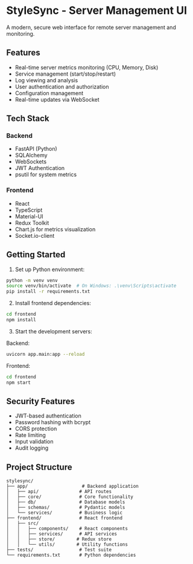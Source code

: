 # StyleSync - Server Management UI

A modern, secure web interface for remote server management and monitoring.

## Features

- Real-time server metrics monitoring (CPU, Memory, Disk)
- Service management (start/stop/restart)
- Log viewing and analysis
- User authentication and authorization
- Configuration management
- Real-time updates via WebSocket

## Tech Stack

### Backend
- FastAPI (Python)
- SQLAlchemy
- WebSockets
- JWT Authentication
- psutil for system metrics

### Frontend
- React
- TypeScript
- Material-UI
- Redux Toolkit
- Chart.js for metrics visualization
- Socket.io-client

## Getting Started

1. Set up Python environment:
```bash
python -m venv venv
source venv/bin/activate  # On Windows: .\venv\Scripts\activate
pip install -r requirements.txt
```

2. Install frontend dependencies:
```bash
cd frontend
npm install
```

3. Start the development servers:

Backend:
```bash
uvicorn app.main:app --reload
```

Frontend:
```bash
cd frontend
npm start
```

## Security Features

- JWT-based authentication
- Password hashing with bcrypt
- CORS protection
- Rate limiting
- Input validation
- Audit logging

## Project Structure

```
stylesync/
├── app/                    # Backend application
│   ├── api/               # API routes
│   ├── core/              # Core functionality
│   ├── db/                # Database models
│   ├── schemas/           # Pydantic models
│   └── services/          # Business logic
├── frontend/              # React frontend
│   ├── src/
│   │   ├── components/    # React components
│   │   ├── services/      # API services
│   │   ├── store/        # Redux store
│   │   └── utils/        # Utility functions
├── tests/                 # Test suite
└── requirements.txt       # Python dependencies
```
